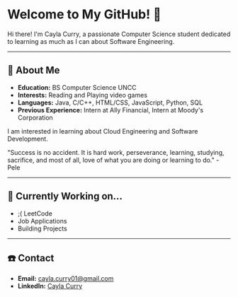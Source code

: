 # Welcome to My GitHub! 👋

Hi there! I'm Cayla Curry, a passionate Computer Science student dedicated to learning as much as I can about Software Engineering.

---

## 👤 About Me

- **Education:** BS Computer Science UNCC
- **Interests:** Reading and Playing video games
- **Languages:** Java, C/C++, HTML/CSS, JavaScript, Python, SQL
- **Previous Experience:** Intern at Ally Financial, Intern at Moody's Corporation

I am interested in learning about Cloud Engineering and Software Development. 

"Success is no accident. It is hard work, perseverance, learning, studying, sacrifice, and most of all, love of what you are doing or learning to do." -Pele

---

## 🔨 Currently Working on...
- ;( LeetCode
- Job Applications
- Building Projects

---

## ☎️ Contact
- **Email:** cayla.curry01@gmail.com
- **LinkedIn:** [Cayla Curry](https://www.linkedin.com/in/caylacurry/)

